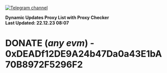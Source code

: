 [![Telegram channel](https://img.shields.io/endpoint?url=https://runkit.io/damiankrawczyk/telegram-badge/branches/master?url=https://t.me/n4z4v0d)](https://t.me/n4z4v0d) 

**Dynamic Updates Proxy List with Proxy Checker**  
**Last Updated: 22.12.23 08:07**

# DONATE (_any evm_) - 0xDEADf12DE9A24b47Da0a43E1bA70B8972F5296F2
